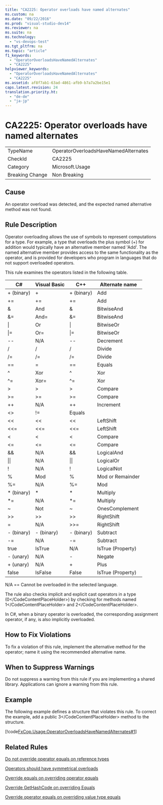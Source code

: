 ```yaml
---
title: "CA2225: Operator overloads have named alternates"
ms.custom: na
ms.date: "09/22/2016"
ms.prod: "visual-studio-dev14"
ms.reviewer: na
ms.suite: na
ms.technology: 
  - "vs-devops-test"
ms.tgt_pltfrm: na
ms.topic: "article"
f1_keywords: 
  - "OperatorOverloadsHaveNamedAlternates"
  - "CA2225"
helpviewer_keywords: 
  - "OperatorOverloadsHaveNamedAlternates"
  - "CA2225"
ms.assetid: af8f7ab1-63ad-4861-afb9-b7a7a2be15e1
caps.latest.revision: 24
translation.priority.ht: 
  - "de-de"
  - "ja-jp"
---
```

# CA2225: Operator overloads have named alternates
|||  
|-|-|  
|TypeName|OperatorOverloadsHaveNamedAlternates|  
|CheckId|CA2225|  
|Category|Microsoft.Usage|  
|Breaking Change|Non Breaking|  
  
## Cause  
 An operator overload was detected, and the expected named alternative method was not found.  
  
## Rule Description  
 Operator overloading allows the use of symbols to represent computations for a type. For example, a type that overloads the plus symbol (+) for addition would typically have an alternative member named 'Add'. The named alternative member provides access to the same functionality as the operator, and is provided for developers who program in languages that do not support overloaded operators.  
  
 This rule examines the operators listed in the following table.  
  
|C#|Visual Basic|C++|Alternate name|  
|---------|------------------|-----------|--------------------|  
|+ (binary)|+|+ (binary)|Add|  
|+=|+=|+=|Add|  
|&|And|&|BitwiseAnd|  
|&=|And=|&=|BitwiseAnd|  
|&#124;|Or|&#124;|BitwiseOr|  
|&#124;=|Or=|&#124;=|BitwiseOr|  
|--|N/A|--|Decrement|  
|/|/|/|Divide|  
|/=|/=|/=|Divide|  
|==|=|==|Equals|  
|^|Xor|^|Xor|  
|^=|Xor=|^=|Xor|  
|>|>|>|Compare|  
|>=|>=|>=|Compare|  
|++|N/A|++|Increment|  
|<>|!=|Equals|  
|<<|<<|<<|LeftShift|  
|<<=|<<=|<<=|LeftShift|  
|<|<|<|Compare|  
|<=|<=|\<=|Compare|  
|&&|N/A|&&|LogicalAnd|  
|&#124;&#124;|N/A|&#124;&#124;|LogicalOr|  
|!|N/A|!|LogicalNot|  
|%|Mod|%|Mod or Remainder|  
|%=|N/A|%=|Mod|  
|* (binary)|*|*|Multiply|  
|*=|N/A|*=|Multiply|  
|~|Not|~|OnesComplement|  
|>>|>>|>>|RightShift|  
=|N/A|>>=|RightShift|  
|- (binary)|- (binary)|- (binary)|Subtract|  
|-=|N/A|-=|Subtract|  
|true|IsTrue|N/A|IsTrue (Property)|  
|- (unary)|N/A|-|Negate|  
|+ (unary)|N/A|+|Plus|  
|false|IsFalse|False|IsTrue (Property)|  
  
 N/A == Cannot be overloaded in the selected language.  
  
 The rule also checks implicit and explicit cast operators in a type (<CodeContentPlaceHolder>0\</CodeContentPlaceHolder>) by checking for methods named <CodeContentPlaceHolder>1\</CodeContentPlaceHolder> and <CodeContentPlaceHolder>2\</CodeContentPlaceHolder>.  
  
 In C#, when a binary operator is overloaded, the corresponding assignment operator, if any, is also implicitly overloaded.  
  
## How to Fix Violations  
 To fix a violation of this rule, implement the alternative method for the operator; name it using the recommended alternative name.  
  
## When to Suppress Warnings  
 Do not suppress a warning from this rule if you are implementing a shared library. Applications can ignore a warning from this rule.  
  
## Example  
 The following example defines a structure that violates this rule. To correct the example, add a public <CodeContentPlaceHolder>3\</CodeContentPlaceHolder> method to the structure.  
  
 [!code[FxCop.Usage.OperatorOverloadsHaveNamedAlternates#1](../vs140/codesnippet/CSharp/ca2225--operator-overloads-have-named-alternates_1.cs)]  
  
## Related Rules  
 [Do not override operator equals on reference types](../vs140/ca1046--do-not-overload-operator-equals-on-reference-types.md)  
  
 [Operators should have symmetrical overloads](../vs140/ca2226--operators-should-have-symmetrical-overloads.md)  
  
 [Override equals on overriding operator equals](../vs140/ca2224--override-equals-on-overloading-operator-equals.md)  
  
 [Override GetHashCode on overriding Equals](../vs140/ca2218--override-gethashcode-on-overriding-equals.md)  
  
 [Override operator equals on overriding value type equals](../vs140/ca2231--overload-operator-equals-on-overriding-valuetype.equals.md)